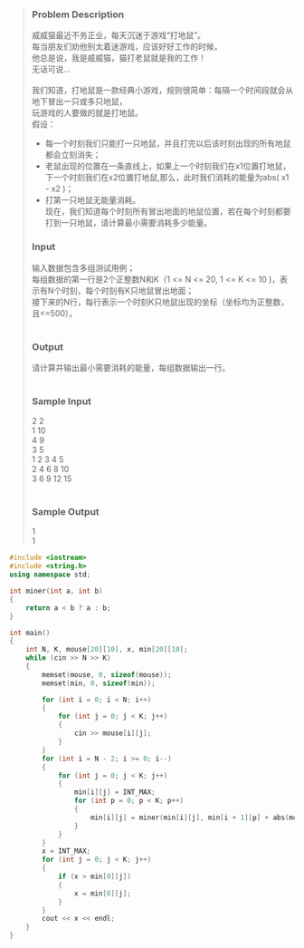 >### Problem Description<br>
>威威猫最近不务正业，每天沉迷于游戏“打地鼠”。<br>
>每当朋友们劝他别太着迷游戏，应该好好工作的时候，<br>
>他总是说，我是威威猫，猫打老鼠就是我的工作！<br>
>无话可说...<br>
><br>
>我们知道，打地鼠是一款经典小游戏，规则很简单：每隔一个时间段就会从地下冒出一只或多只地鼠，<br>
>玩游戏的人要做的就是打地鼠。<br>
>假设：
>* 每一个时刻我们只能打一只地鼠，并且打完以后该时刻出现的所有地鼠都会立刻消失；<br>
>* 老鼠出现的位置在一条直线上，如果上一个时刻我们在x1位置打地鼠，下一个时刻我们在x2位置打地鼠,那么，此时我们消耗的能量为abs( x1 - x2 )；
>* 打第一只地鼠无能量消耗。<br>
>现在，我们知道每个时刻所有冒出地面的地鼠位置，若在每个时刻都要打到一只地鼠，请计算最小需要消耗多少能量。<br>
>
>
>### Input<br>
>输入数据包含多组测试用例；<br>
>每组数据的第一行是2个正整数N和K（1 <= N <= 20, 1 <= K <= 10 )，表示有N个时刻，每个时刻有K只地鼠冒出地面；<br>
>接下来的N行，每行表示一个时刻K只地鼠出现的坐标（坐标均为正整数，且<=500）。<br>
> <br>
>### Output<br>
>请计算并输出最小需要消耗的能量，每组数据输出一行。<br>
> <br>
>### Sample Input<br>
>2 2<br>
>1 10<br>
>4 9<br>
>3 5<br>
>1 2 3 4 5<br>
>2 4 6 8 10<br>
>3 6 9 12 15<br>
> <br>
>### Sample Output<br>
>1<br>
>1<br>

```cpp
#include <iostream>
#include <string.h>
using namespace std;

int miner(int a, int b)
{
    return a < b ? a : b;
}

int main()
{
    int N, K, mouse[20][10], x, min[20][10];
    while (cin >> N >> K)
    {
        memset(mouse, 0, sizeof(mouse));
        memset(min, 0, sizeof(min));

        for (int i = 0; i < N; i++)
        {
            for (int j = 0; j < K; j++)
            {
                cin >> mouse[i][j];
            }
        }
        for (int i = N - 2; i >= 0; i--)
        {
            for (int j = 0; j < K; j++)
            {
                min[i][j] = INT_MAX;
                for (int p = 0; p < K; p++)
                {
                    min[i][j] = miner(min[i][j], min[i + 1][p] + abs(mouse[i][j] - mouse[i + 1][p]));
                }
            }
        }
        x = INT_MAX;
        for (int j = 0; j < K; j++)
        {
            if (x > min[0][j])
            {
                x = min[0][j];
            }
        }
        cout << x << endl;
    }
}
```

